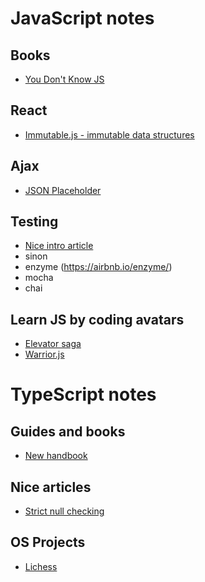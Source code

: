 # JavaScript notes

## Books

* [You Don't Know JS](https://github.com/getify/You-Dont-Know-JS)

## React

* [Immutable.js - immutable data structures](https://github.com/immutable-js/immutable-js)

## Ajax

* [JSON Placeholder](https://jsonplaceholder.typicode.com/)

## Testing

* [Nice intro article](https://medium.com/feedzaitech/javascript-and-react-unit-tests-basics-324e93dfc64c)
* sinon
* enzyme (https://airbnb.io/enzyme/)
* mocha
* chai

## Learn JS by coding avatars

* [Elevator saga](https://play.elevatorsaga.com/)
* [Warrior.js](https://warrior.js.org/)

# TypeScript notes

## Guides and books

* [New handbook](https://microsoft.github.io/TypeScript-New-Handbook/everything/)

## Nice articles

* [Strict null checking](https://github.com/mjbvz/vscode-strict-null-check-migration-tools)

## OS Projects

* [Lichess](https://github.com/ornicar/lila/tree/master/ui)
